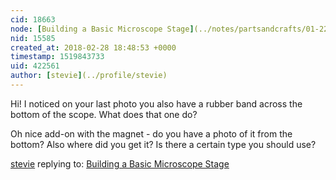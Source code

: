 ```yaml
---
cid: 18663
node: [Building a Basic Microscope Stage](../notes/partsandcrafts/01-22-2018/building-the-microscope-stage)
nid: 15585
created_at: 2018-02-28 18:48:53 +0000
timestamp: 1519843733
uid: 422561
author: [stevie](../profile/stevie)
---
```


Hi! I noticed on your last photo you also have a rubber band across the bottom of the scope. What does that one do? 

Oh nice add-on with the magnet - do you have a photo of it from the bottom? Also where did you get it? Is there a certain type you should use?

[stevie](../profile/stevie) replying to: [Building a Basic Microscope Stage](../notes/partsandcrafts/01-22-2018/building-the-microscope-stage)

